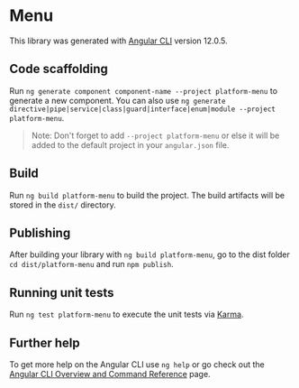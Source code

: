 # Menu

This library was generated with [Angular CLI](https://github.com/angular/angular-cli) version 12.0.5.

## Code scaffolding

Run `ng generate component component-name --project platform-menu` to generate a new component. You can also use `ng generate directive|pipe|service|class|guard|interface|enum|module --project platform-menu`.

> Note: Don't forget to add `--project platform-menu` or else it will be added to the default project in your `angular.json` file.

## Build

Run `ng build platform-menu` to build the project. The build artifacts will be stored in the `dist/` directory.

## Publishing

After building your library with `ng build platform-menu`, go to the dist folder `cd dist/platform-menu` and run `npm publish`.

## Running unit tests

Run `ng test platform-menu` to execute the unit tests via [Karma](https://karma-runner.github.io).

## Further help

To get more help on the Angular CLI use `ng help` or go check out the [Angular CLI Overview and Command Reference](https://angular.io/cli) page.
